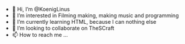 - 👋 Hi, I’m @KoenigLinus
- 👀 I’m interested in Filming making, making music and programming
- 🌱 I’m currently learning HTML, because I can nothing else
- 💞️ I’m looking to collaborate on TheSCraft
- 📫 How to reach me ...

<!---
KoenigLinus/KoenigLinus is a ✨ special ✨ repository because its `README.md` (this file) appears on your GitHub profile.
You can click the Preview link to take a look at your changes.
--->
